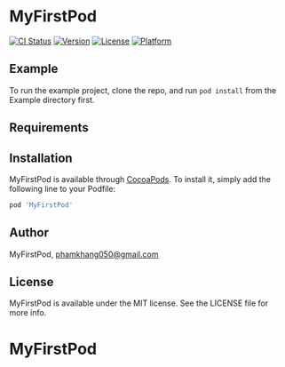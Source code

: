 # MyFirstPod

[![CI Status](https://img.shields.io/travis/MyFirstPod/MyFirstPod.svg?style=flat)](https://travis-ci.org/MyFirstPod/MyFirstPod)
[![Version](https://img.shields.io/cocoapods/v/MyFirstPod.svg?style=flat)](https://cocoapods.org/pods/MyFirstPod)
[![License](https://img.shields.io/cocoapods/l/MyFirstPod.svg?style=flat)](https://cocoapods.org/pods/MyFirstPod)
[![Platform](https://img.shields.io/cocoapods/p/MyFirstPod.svg?style=flat)](https://cocoapods.org/pods/MyFirstPod)

## Example

To run the example project, clone the repo, and run `pod install` from the Example directory first.

## Requirements

## Installation

MyFirstPod is available through [CocoaPods](https://cocoapods.org). To install
it, simply add the following line to your Podfile:

```ruby
pod 'MyFirstPod'
```

## Author

MyFirstPod, phamkhang050@gmail.com

## License

MyFirstPod is available under the MIT license. See the LICENSE file for more info.
# MyFirstPod
